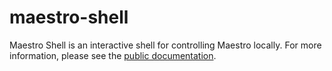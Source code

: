 # maestro-shell

Maestro Shell is an interactive shell for controlling Maestro locally. For more information, please see the [public documentation](https://developer.pelion.com/docs/device-management-edge/latest/managing/maestro-configuration-for-pelion-edge.html#maestro-configuration).
